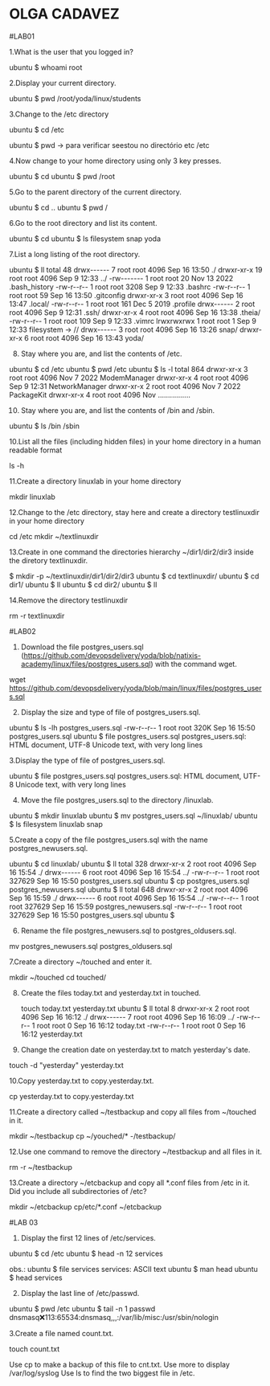 # OLGA CADAVEZ

#LAB01

1.What is the user that you logged in?

ubuntu $ whoami
root

2.Display your current directory.

ubuntu $ pwd
/root/yoda/linux/students

3.Change to the /etc directory

ubuntu $ cd /etc

ubuntu $ pwd -> para verificar seestou no directório etc
/etc

4.Now change to your home directory using only 3 key presses.

ubuntu $ cd
ubuntu $ pwd
/root


5.Go to the parent directory of the current directory.

ubuntu $ cd ..
ubuntu $ pwd
/

6.Go to the root directory and list its content.

ubuntu $ cd
ubuntu $ ls
filesystem  snap  yoda

7.List a long listing of the root directory.

ubuntu $ ll
total 48
drwx------  7 root root 4096 Sep 16 13:50 ./
drwxr-xr-x 19 root root 4096 Sep  9 12:33 ../
-rw-------  1 root root   20 Nov 13  2022 .bash_history
-rw-r--r--  1 root root 3208 Sep  9 12:33 .bashrc
-rw-r--r--  1 root root   59 Sep 16 13:50 .gitconfig
drwxr-xr-x  3 root root 4096 Sep 16 13:47 .local/
-rw-r--r--  1 root root  161 Dec  5  2019 .profile
drwx------  2 root root 4096 Sep  9 12:31 .ssh/
drwxr-xr-x  4 root root 4096 Sep 16 13:38 .theia/
-rw-r--r--  1 root root  109 Sep  9 12:33 .vimrc
lrwxrwxrwx  1 root root    1 Sep  9 12:33 filesystem -> //
drwx------  3 root root 4096 Sep 16 13:26 snap/
drwxr-xr-x  6 root root 4096 Sep 16 13:43 yoda/

8. Stay where you are, and list the contents of /etc.

ubuntu $ cd /etc
ubuntu $ pwd
/etc
ubuntu $ ls -l
total 864
drwxr-xr-x 3 root root       4096 Nov  7  2022 ModemManager
drwxr-xr-x 4 root root       4096 Sep  9 12:31 NetworkManager
drwxr-xr-x 2 root root       4096 Nov  7  2022 PackageKit
drwxr-xr-x 4 root root       4096 Nov 
................


10. Stay where you are, and list the contents of /bin and /sbin.

ubuntu $ ls /bin /sbin


10.List all the files (including hidden files) in your home directory in a human readable format

ls -h

11.Create a directory linuxlab in your home directory

mkdir linuxlab

12.Change to the /etc directory, stay here and create a directory testlinuxdir in your home directory

cd /etc
mkdir ~/textlinuxdir

13.Create in one command the directories hierarchy ~/dir1/dir2/dir3 inside the diretory textlinuxdir.

$ mkdir -p ~/textlinuxdir/dir1/dir2/dir3
ubuntu $ cd textlinuxdir/
ubuntu $ cd dir1/
ubuntu $ ll
ubuntu $ cd dir2/
ubuntu $ ll

14.Remove the directory testlinuxdir

rm -r textlinuxdir



#LAB02


1. Download the file postgres_users.sql (https://github.com/devopsdelivery/yoda/blob/natixis-academy/linux/files/postgres_users.sql) with the command wget.

wget https://github.com/devopsdelivery/yoda/blob/main/linux/files/postgres_users.sql

2. Display the size and type of file of postgres_users.sql.

ubuntu $ ls -lh postgres_users.sql
-rw-r--r-- 1 root root 320K Sep 16 15:50 postgres_users.sql
ubuntu $ file postgres_users.sql
postgres_users.sql: HTML document, UTF-8 Unicode text, with very long lines

3.Display the type of file of postgres_users.sql.

ubuntu $ file postgres_users.sql
postgres_users.sql: HTML document, UTF-8 Unicode text, with very long lines

4. Move the file postgres_users.sql to the directory /linuxlab.

ubuntu $ mkdir linuxlab
ubuntu $ mv postgres_users.sql ~/linuxlab/
ubuntu $ ls
filesystem  linuxlab  snap

5.Create a copy of the file postgres_users.sql with the name postgres_newusers.sql.

ubuntu $ cd linuxlab/
ubuntu $ ll
total 328
drwxr-xr-x 2 root root   4096 Sep 16 15:54 ./
drwx------ 6 root root   4096 Sep 16 15:54 ../
-rw-r--r-- 1 root root 327629 Sep 16 15:50 postgres_users.sql
ubuntu $ cp postgres_users.sql postgres_newusers.sql
ubuntu $ ll
total 648
drwxr-xr-x 2 root root   4096 Sep 16 15:59 ./
drwx------ 6 root root   4096 Sep 16 15:54 ../
-rw-r--r-- 1 root root 327629 Sep 16 15:59 postgres_newusers.sql
-rw-r--r-- 1 root root 327629 Sep 16 15:50 postgres_users.sql
ubuntu $

6. Rename the file postgres_newusers.sql to postgres_oldusers.sql.

mv postgres_newusers.sql postgres_oldusers.sql
   
7.Create a directory ~/touched and enter it.

mkdir ~/touched
cd touched/

8. Create the files today.txt and yesterday.txt in touched.

   touch today.txt  yesterday.txt
ubuntu $ ll
total 8
drwxr-xr-x 2 root root 4096 Sep 16 16:12 ./
drwx------ 7 root root 4096 Sep 16 16:09 ../
-rw-r--r-- 1 root root    0 Sep 16 16:12 today.txt
-rw-r--r-- 1 root root    0 Sep 16 16:12 yesterday.txt
   
9. Change the creation date on yesterday.txt to match yesterday's date.

  touch -d "yesterday" yesterday.txt
    
10.Copy yesterday.txt to copy.yesterday.txt.

   cp yesterday.txt to copy.yesterday.txt

11.Create a directory called ~/testbackup and copy all files from ~/touched in it.

   mkdir ~/testbackup
   cp ~/youched/* -/testbackup/

12.Use one command to remove the directory ~/testbackup and all files in it.

  rm -r ~/testbackup

13.Create a directory ~/etcbackup and copy all *.conf files from /etc in it. Did you include all subdirectories of /etc?

 mkdir ~/etcbackup 
 cp/etc/*.conf ~/etcbackup 


#LAB 03

1. Display the first 12 lines of /etc/services.

 ubuntu $ cd /etc
 ubuntu $ head -n 12 services 

 obs.: ubuntu $ file services 
services: ASCII text
ubuntu $ man head 
ubuntu $ head services 

2. Display the last line of /etc/passwd.

 ubuntu $ pwd 
/etc
ubuntu $ tail -n 1 passwd
dnsmasq:x:113:65534:dnsmasq,,,:/var/lib/misc:/usr/sbin/nologin

3.Create a file named count.txt.

touch count.txt 

Use cp to make a backup of this file to cnt.txt.
Use more to display /var/log/syslog
Use ls to find the two biggest file in /etc.

